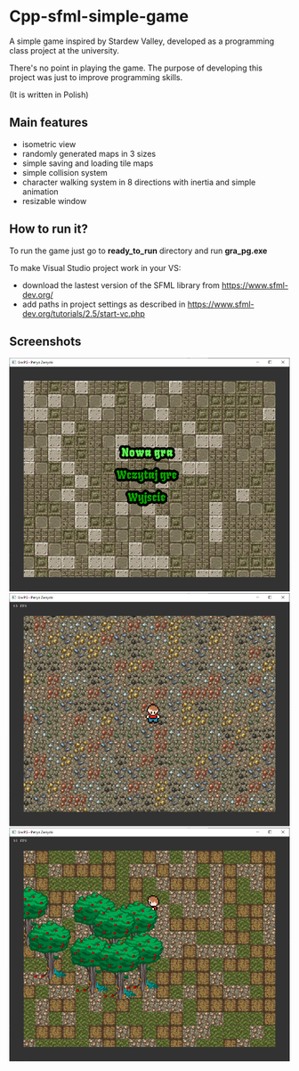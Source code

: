 # Cpp-sfml-simple-game
A simple game inspired by Stardew Valley, developed as a programming class project at the university.

There's no point in playing the game. The purpose of developing this project was just to improve programming skills.

(It is written in Polish)

## Main features
- isometric view
- randomly generated maps in 3 sizes
- simple saving and loading tile maps
- simple collision system
- character walking system in 8 directions with inertia and simple animation
- resizable window

## How to run it?
To run the game just go to **ready_to_run** directory and run **gra_pg.exe**

To make Visual Studio project work in your VS:
* download the lastest version of the SFML library from https://www.sfml-dev.org/
* add paths in project settings as described in https://www.sfml-dev.org/tutorials/2.5/start-vc.php

## Screenshots
![Screenshot](screenshots/screenshot1.png?raw=true "Sample1")
![Screenshot](screenshots/screenshot2.png?raw=true "Sample2")
![Screenshot](screenshots/screenshot3.png?raw=true "Sample3")
